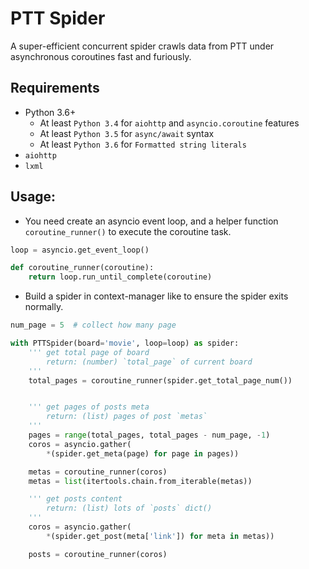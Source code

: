 # PTT Spider

A super-efficient concurrent spider crawls data from PTT under asynchronous coroutines fast and furiously.

## Requirements
- Python 3.6+
    - At least `Python 3.4` for `aiohttp` and `asyncio.coroutine` features
    - At least `Python 3.5` for `async/await` syntax
    - At least `Python 3.6` for `Formatted string literals`
- `aiohttp`
- `lxml`

## Usage:

- You need create an asyncio event loop, and a helper function `coroutine_runner()` to execute the coroutine task.

```python
loop = asyncio.get_event_loop()

def coroutine_runner(coroutine):
    return loop.run_until_complete(coroutine)
```

- Build a spider in context-manager like to ensure the spider exits normally.

```python
num_page = 5  # collect how many page

with PTTSpider(board='movie', loop=loop) as spider:
    ''' get total page of board
        return: (number) `total_page` of current board
    '''
    total_pages = coroutine_runner(spider.get_total_page_num())


    ''' get pages of posts meta
        return: (list) pages of post `metas`
    '''
    pages = range(total_pages, total_pages - num_page, -1)
    coros = asyncio.gather(
        *(spider.get_meta(page) for page in pages))

    metas = coroutine_runner(coros)
    metas = list(itertools.chain.from_iterable(metas))

    ''' get posts content
        return: (list) lots of `posts` dict()
    '''
    coros = asyncio.gather(
        *(spider.get_post(meta['link']) for meta in metas))

    posts = coroutine_runner(coros)
```
